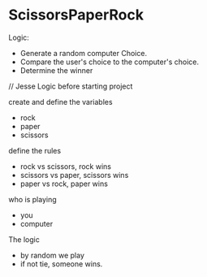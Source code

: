 # ScissorsPaperRock

Logic:
- Generate a random computer Choice.
- Compare the user's choice to the computer's choice.
- Determine the winner

// Jesse Logic before starting project

create and define the variables
- rock
- paper
- scissors

define the rules
- rock vs scissors, rock wins
- scissors vs paper, scissors wins
- paper vs rock, paper wins

who is playing
- you
- computer

The logic
- by random we play
- if not tie, someone wins.

